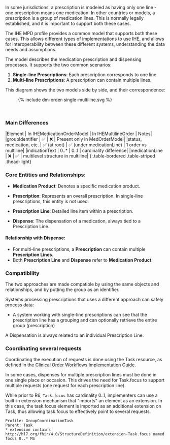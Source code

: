 
In some jurisdictions, a prescription is modeled as having only one line - one prescription means one medication. In other countries or models, a prescription is a group of medication lines. This is normally legally established, and it is important to support both these cases.

The IHE MPD profile provides a common model that supports both these cases. This allows different types of implementations to use IHE, and allows for interoperability between these different systems, understanding the data needs and assumptions.

The model describes the medication prescription and dispensing processes. It supports the two common scenarios:

1. **Single-line Prescriptions**: Each prescription corresponds to one line.
2. **Multi-line Prescriptions**: A prescription can contain multiple lines.

This diagram shows the two models side by side, and their correspondence:
<figure>
  {% include dm-order-single-multiline.svg %}
</figure>
<br clear="all"/>

### Main Differences
|Element | In IHEMedicationOrderModel | In IHEMultilineOrder | Notes|
|groupIdentifier | ✅ | ❌ | Present only in MedOrderModel|
|status, medication, etc. | ✅ (at root) | ✅ (under medicationLine) | 1 order vs multiline|
|indicationText | 0..* | 0..1 | cardinality difference|
|medicationLine | ❌ | ✅ | multilevel structure in multiline|
{:.table-bordered .table-striped .thead-light}


### Core Entities and Relationships:

- **Medication Product**: Denotes a specific medication product.
  
- **Prescription**: Represents an overall prescription. In single-line prescriptions, this entity is not used.

- **Prescription Line**: Detailed line item within a prescription.

- **Dispense**: The dispensation of a medication, always tied to a Prescription Line.




#### Relationship with Dispense:

- For multi-line prescriptions, a **Prescription** can contain multiple **Prescription Lines**.
- Both **Prescription Line** and **Dispense** refer to **Medication Product**.



### Compatibility

The two approaches are made compatible by using the same objects and relationships, and by putting the group as an identifier.

Systems processing prescriptions that uses a different approach can safely process data: 
* A system working with single-line prescriptions can see that the prescription line has a grouping and can optionally retrieve the entire group (prescription)

A Dispensation is always related to an individual Prescription Line.


### Coordinating several requests

Coordinating the execution of requests is done using the Task resource, as defined in the [Clinical Order Workflows Implementation Guide](https://hl7.org/fhir/uv/cow/2025May/using-task.html).

In some cases, dispenses for multiple prescription lines must be done in one single place or occasion. This drives the need for Task.focus to support multiple requests (one request for each prescription line). 

While prior to R6, `Task.focus` has cardinality 0..1, implementers can use a built-in extension mechanism that "imports" an element as an extension. In this case, the task.focus element is imported as an additional extension on Task, thus allowing task.focus to effectively point to several requests.

```
Profile: GroupCoordinationTask
Parent: Task
* extension contains http://hl7.org/fhir/4.0/StructureDefinition/extension-Task.focus named focus 0..* MS
```


